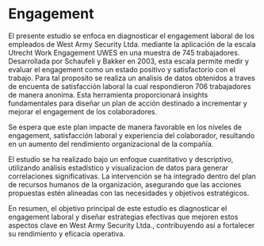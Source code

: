 # Engagement

El presente estudio se enfoca en diagnosticar el engagement laboral de los empleados de West Army Security Ltda. mediante la aplicación de la escala Utrecht Work Engagement UWES en una muestra de 745 trabajadores. Desarrollada por Schaufeli y Bakker en 2003, esta escala permite medir y evaluar el engagement como un estado positivo y satisfactorio con el trabajo. Para tal proposito se realiza un analisis de datos obtenidos a traves de encuenta de satisfacción laboral la cual respondieron 706 trabajadores de manera anonima. Esta herramienta proporcionará insights fundamentales para diseñar un plan de acción destinado a incrementar y mejorar el engagement de los colaboradores.     

Se espera que este plan impacte de manera favorable en los niveles de engagement, satisfacción laboral y experiencia del colaborador, resultando en un aumento del rendimiento organizacional de la compañía.   

El estudio se ha realizado bajo un enfoque cuantitativo y descriptivo, utilizando análisis estadístico y visualizacion de datos para generar correlaciones significativas. La intervención se ha integrado dentro del plan de recursos humanos de la organización, asegurando que las acciones propuestas estén alineadas con las necesidades y objetivos estratégicos.   

En resumen, el objetivo principal de este estudio es diagnosticar el engagement laboral y diseñar estrategias efectivas que mejoren estos aspectos clave en West Army Security Ltda., contribuyendo así a fortalecer su rendimiento y eficacia operativa.
